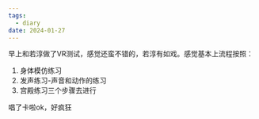 ```yaml
---
tags:
  - diary
date: 2024-01-27
---
```

早上和若淳做了VR测试，感觉还蛮不错的，若淳有如戏。感觉基本上流程按照：

1. 身体模仿练习
2. 发声练习-声音和动作的练习
3. 宫殿练习三个步骤去进行

唱了卡啦ok，好疯狂

